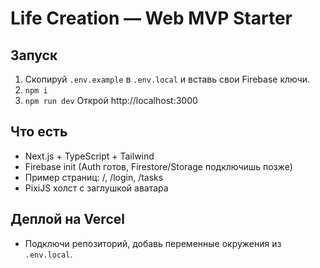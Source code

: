 # Life Creation — Web MVP Starter

## Запуск
1) Скопируй `.env.example` в `.env.local` и вставь свои Firebase ключи.
2) `npm i`
3) `npm run dev`
Открой http://localhost:3000

## Что есть
- Next.js + TypeScript + Tailwind
- Firebase init (Auth готов, Firestore/Storage подключишь позже)
- Пример страниц: /, /login, /tasks
- PixiJS холст с заглушкой аватара

## Деплой на Vercel
- Подключи репозиторий, добавь переменные окружения из `.env.local`.
